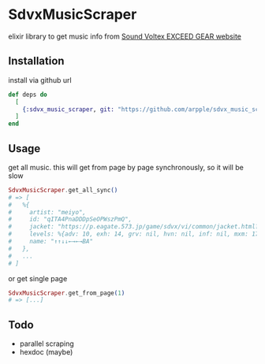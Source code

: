 # SdvxMusicScraper

elixir library to get music info from [Sound Voltex EXCEED GEAR website](https://p.eagate.573.jp/game/sdvx/vi/music/index.html)

## Installation

install via github url

```elixir
def deps do
  [
    {:sdvx_music_scraper, git: "https://github.com/arpple/sdvx_music_scraper.git", tag: "0.3"}
  ]
end
```

## Usage
get all music. this will get from page by page synchronously, so it will be slow
``` elixir
SdvxMusicScraper.get_all_sync()
# => [
#   %{
#     artist: "meiyo",
#     id: "qITA4PnaDDDpSeOPWszPmQ",
#     jacket: "https://p.eagate.573.jp/game/sdvx/vi/common/jacket.html?img=bcf5MwWqag47zYdBbue-bg",
#     levels: %{adv: 10, exh: 14, grv: nil, hvn: nil, inf: nil, mxm: 17, nov: 3, vvd: nil},
#     name: "↑↑↓↓←→←→BA"
#   },
#   ...
# ]
```

or get single page

``` elixir
SdvxMusicScraper.get_from_page(1)
# => [...]
```


## Todo
- parallel scraping
- hexdoc (maybe)
